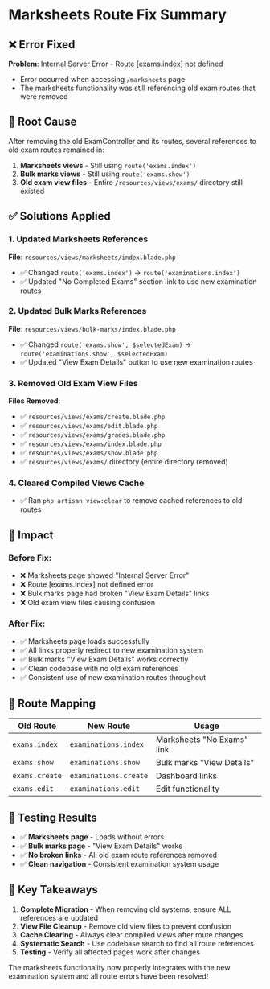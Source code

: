 # Marksheets Route Fix Summary

## ❌ **Error Fixed**
**Problem**: Internal Server Error - Route [exams.index] not defined
- Error occurred when accessing `/marksheets` page
- The marksheets functionality was still referencing old exam routes that were removed

## 🔧 **Root Cause**
After removing the old ExamController and its routes, several references to old exam routes remained in:
1. **Marksheets views** - Still using `route('exams.index')`
2. **Bulk marks views** - Still using `route('exams.show')`
3. **Old exam view files** - Entire `/resources/views/exams/` directory still existed

## ✅ **Solutions Applied**

### **1. Updated Marksheets References**
**File**: `resources/views/marksheets/index.blade.php`
- ✅ Changed `route('exams.index')` → `route('examinations.index')`
- ✅ Updated "No Completed Exams" section link to use new examination routes

### **2. Updated Bulk Marks References**
**File**: `resources/views/bulk-marks/index.blade.php`
- ✅ Changed `route('exams.show', $selectedExam)` → `route('examinations.show', $selectedExam)`
- ✅ Updated "View Exam Details" button to use new examination routes

### **3. Removed Old Exam View Files**
**Files Removed**:
- ✅ `resources/views/exams/create.blade.php`
- ✅ `resources/views/exams/edit.blade.php`
- ✅ `resources/views/exams/grades.blade.php`
- ✅ `resources/views/exams/index.blade.php`
- ✅ `resources/views/exams/show.blade.php`
- ✅ `resources/views/exams/` directory (entire directory removed)

### **4. Cleared Compiled Views Cache**
- ✅ Ran `php artisan view:clear` to remove cached references to old routes

## 🎯 **Impact**

### **Before Fix:**
- ❌ Marksheets page showed "Internal Server Error"
- ❌ Route [exams.index] not defined error
- ❌ Bulk marks page had broken "View Exam Details" links
- ❌ Old exam view files causing confusion

### **After Fix:**
- ✅ Marksheets page loads successfully
- ✅ All links properly redirect to new examination system
- ✅ Bulk marks "View Exam Details" works correctly
- ✅ Clean codebase with no old exam references
- ✅ Consistent use of new examination routes throughout

## 🔄 **Route Mapping**

| **Old Route** | **New Route** | **Usage** |
|---------------|---------------|-----------|
| `exams.index` | `examinations.index` | Marksheets "No Exams" link |
| `exams.show` | `examinations.show` | Bulk marks "View Details" |
| `exams.create` | `examinations.create` | Dashboard links |
| `exams.edit` | `examinations.edit` | Edit functionality |

## 🧪 **Testing Results**

- ✅ **Marksheets page** - Loads without errors
- ✅ **Bulk marks page** - "View Exam Details" works
- ✅ **No broken links** - All old exam route references removed
- ✅ **Clean navigation** - Consistent examination system usage

## 📝 **Key Takeaways**

1. **Complete Migration** - When removing old systems, ensure ALL references are updated
2. **View File Cleanup** - Remove old view files to prevent confusion
3. **Cache Clearing** - Always clear compiled views after route changes
4. **Systematic Search** - Use codebase search to find all route references
5. **Testing** - Verify all affected pages work after changes

The marksheets functionality now properly integrates with the new examination system and all route errors have been resolved!
